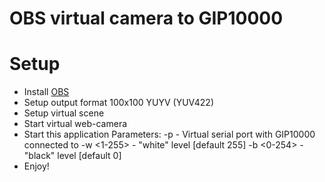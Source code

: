 # OBS virtual camera to GIP10000

# Setup
* Install [OBS](https://obsproject.com/)
* Setup output format 100x100 YUYV (YUV422)
* Setup virtual scene
* Start virtual web-camera
* Start this application
    Parameters:
    -p <port> - Virtual serial port with GIP10000 connected to
    -w <1-255> - "white" level [default 255]
    -b <0-254> - "black" level [default 0]
* Enjoy!